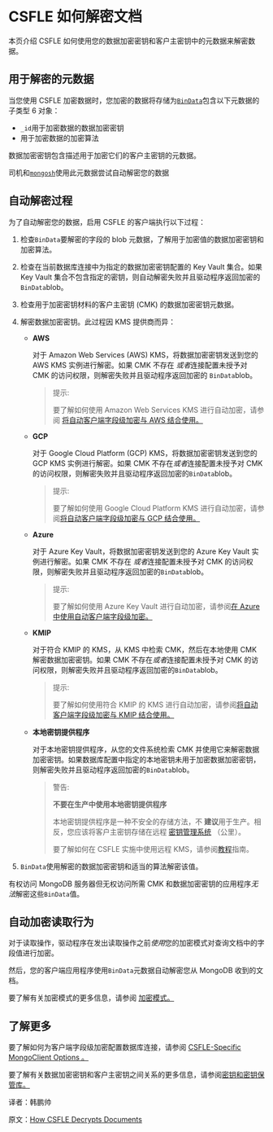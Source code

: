 # CSFLE 如何解密文档

本页介绍 CSFLE 如何使用您的数据加密密钥和客户主密钥中的元数据来解密数据。

## 用于解密的元数据

当您使用 CSFLE 加密数据时，您加密的数据将存储为[`BinData`](https://www.mongodb.com/docs/manual/reference/mongodb-extended-json/#mongodb-bsontype-Binary)包含以下元数据的子类型 6 对象：

- `_id`用于加密数据的数据加密密钥
- 用于加密数据的加密算法

数据加密密钥包含描述用于加密它们的客户主密钥的元数据。

司机和[`mongosh`](https://www.mongodb.com/docs/mongodb-shell/#mongodb-binary-bin.mongosh)使用此元数据尝试自动解密您的数据

## 自动解密过程

为了自动解密您的数据，启用 CSFLE 的客户端执行以下过程：

1. 检查`BinData`要解密的字段的 blob 元数据，了解用于加密值的数据加密密钥和加密算法。

2. 检查在当前数据库连接中为指定的数据加密密钥配置的 Key Vault 集合。如果 Key Vault 集合不包含指定的密钥，则自动解密失败并且驱动程序返回加密的`BinData`blob。

3. 检查用于加密密钥材料的客户主密钥 (CMK) 的数据加密密钥元数据。

4. 解密数据加密密钥。此过程因 KMS 提供商而异：

   * **AWS**

     对于 Amazon Web Services (AWS) KMS，将数据加密密钥发送到您的 AWS KMS 实例进行解密。如果 CMK 不存在 *或者*连接配置未授予对 CMK 的访问权限，则解密失败并且驱动程序返回加密的 `BinData`blob。

     > 提示:
     >
     > 要了解如何使用 Amazon Web Services KMS 进行自动加密，请参阅 [将自动客户端字段级加密与 AWS 结合使用。](https://www.mongodb.com/docs/manual/core/csfle/tutorials/aws/aws-automatic/#std-label-csfle-tutorial-automatic-aws)

   * **GCP**

     对于 Google Cloud Platform (GCP) KMS，将数据加密密钥发送到您的 GCP KMS 实例进行解密。如果 CMK 不存在*或者*连接配置未授予对 CMK 的访问权限，则解密失败并且驱动程序返回加密的`BinData`blob。

     > 提示:
     >
     > 要了解如何使用 Google Cloud Platform KMS 进行自动加密，请参阅[将自动客户端字段级加密与 GCP 结合使用。](https://www.mongodb.com/docs/manual/core/csfle/tutorials/gcp/gcp-automatic/#std-label-csfle-tutorial-automatic-gcp)

   * **Azure**

     对于 Azure Key Vault，将数据加密密钥发送到您的 Azure Key Vault 实例进行解密。如果 CMK 不存在 *或者*连接配置未授予对 CMK 的访问权限，则解密失败并且驱动程序返回加密的`BinData`blob。

     > 提示:
     >
     > 要了解如何使用 Azure Key Vault 进行自动加密，请参阅[在 Azure 中使用自动客户端字段级加密。](https://www.mongodb.com/docs/manual/core/csfle/tutorials/azure/azure-automatic/#std-label-csfle-tutorial-automatic-azure)

   * **KMIP**

     对于符合 KMIP 的 KMS，从 KMS 中检索 CMK，然后在本地使用 CMK 解密数据加密密钥。如果 CMK 不存在*或者*连接配置未授予对 CMK 的访问权限，则解密失败并且驱动程序返回加密的`BinData`blob。

     > 提示:
     >
     > 要了解如何使用符合 KMIP 的 KMS 进行自动加密，请参阅[将自动客户端字段级加密与 KMIP 结合使用。](https://www.mongodb.com/docs/manual/core/csfle/tutorials/kmip/kmip-automatic/#std-label-csfle-tutorial-automatic-kmip)

   * **本地密钥提供程序**

     对于本地密钥提供程序，从您的文件系统检索 CMK 并使用它来解密数据加密密钥。如果数据库配置中指定的本地密钥未用于加密数据加密密钥，则解密失败并且驱动程序返回加密的`BinData`blob。

     > 警告:
     >
     > **不要在生产中使用本地密钥提供程序**
     >
     > 本地密钥提供程序是一种不安全的存储方法，不 **建议**用于生产。相反，您应该将客户主密钥存储在远程 [密钥管理系统](https://en.wikipedia.org/wiki/Key_management#Key_management_system) （公里）。
     >
     > 要了解如何在 CSFLE 实施中使用远程 KMS，请参阅[教程](https://www.mongodb.com/docs/manual/core/csfle/tutorials/#std-label-csfle-tutorial-automatic-encryption)指南。

5. `BinData`使用解密的数据加密密钥和适当的算法解密该值。

有权访问 MongoDB 服务器但无权访问所需 CMK 和数据加密密钥的应用程序*无法*解密这些`BinData`值。

## 自动加密读取行为

对于读取操作，驱动程序在发出读取操作之前*使用*您的加密模式对查询文档中的字段值进行加密。

然后，您的客户端应用程序使用`BinData`元数据自动解密您从 MongoDB 收到的文档。

要了解有关加密模式的更多信息，请参阅 [加密模式。](https://www.mongodb.com/docs/manual/core/csfle/fundamentals/create-schema/#std-label-csfle-fundamentals-create-schema)

## 了解更多

要了解如何为客户端字段级加密配置数据库连接，请参阅 [CSFLE-Specific MongoClient Options 。](https://www.mongodb.com/docs/manual/core/csfle/reference/csfle-options-clients/#std-label-csfle-reference-mongo-client)

要了解有关数据加密密钥和客户主密钥之间关系的更多信息，请参阅[密钥和密钥保管库。](https://www.mongodb.com/docs/manual/core/csfle/fundamentals/keys-key-vaults/#std-label-csfle-reference-keys-key-vaults)







译者：韩鹏帅

原文：[How CSFLE Decrypts Documents](https://www.mongodb.com/docs/manual/core/csfle/reference/decryption/)
